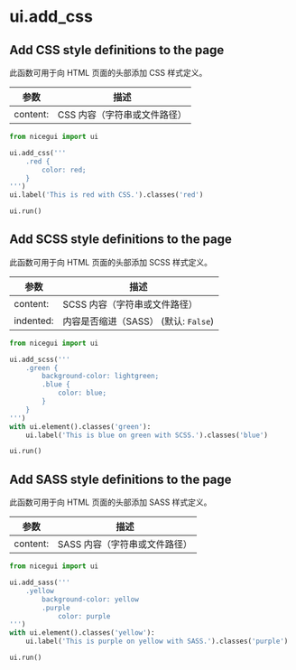 # ui.add_css

## Add CSS style definitions to the page

此函数可用于向 HTML 页面的头部添加 CSS 样式定义。

| 参数 | 描述 |
| --- | --- |
| content: | CSS 内容（字符串或文件路径） |

```python
from nicegui import ui

ui.add_css('''
    .red {
        color: red;
    }
''')
ui.label('This is red with CSS.').classes('red')

ui.run()
```

## Add SCSS style definitions to the page

此函数可用于向 HTML 页面的头部添加 SCSS 样式定义。

| 参数 | 描述 |
| --- | --- |
| content: | SCSS 内容（字符串或文件路径） |
| indented: | 内容是否缩进（SASS） (默认: `False`) |

```python
from nicegui import ui

ui.add_scss('''
    .green {
        background-color: lightgreen;
        .blue {
            color: blue;
        }
    }
''')
with ui.element().classes('green'):
    ui.label('This is blue on green with SCSS.').classes('blue')

ui.run()
```

## Add SASS style definitions to the page

此函数可用于向 HTML 页面的头部添加 SASS 样式定义。

| 参数 | 描述 |
| --- | --- |
| content: | SASS 内容（字符串或文件路径） |

```python
from nicegui import ui

ui.add_sass('''
    .yellow
        background-color: yellow
        .purple
            color: purple
''')
with ui.element().classes('yellow'):
    ui.label('This is purple on yellow with SASS.').classes('purple')

ui.run()
```
